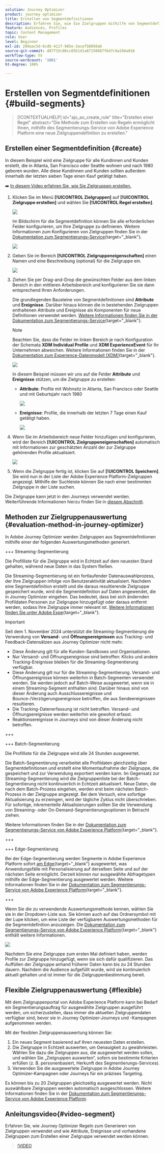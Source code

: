 ```yaml
---
solution: Journey Optimizer
product: journey optimizer
title: Erstellen von Segmentdefinitionen
description: Erfahren Sie, wie Sie Zielgruppen mithilfe von Segmentdefinitionen erstellen.
feature: Audiences, Profiles
topic: Content Management
role: User
level: Beginner
exl-id: 289aac5d-6cdb-411f-985e-3acef58050a8
source-git-commit: d87f33c80cc85b1d1a87150687f6d7c9a268a016
workflow-type: ht
source-wordcount: '1001'
ht-degree: 100%

---
```


# Erstellen von Segmentdefinitionen {#build-segments}

>[!CONTEXTUALHELP]
>id="ajo_ao_create_rule"
>title="Erstellen einer Regel"
>abstract="Die Methode zum Erstellen von Regeln ermöglicht Ihnen, mithilfe des Segmentierungs-Service von Adobe Experience Platform eine neue Zielgruppendefinition zu erstellen."

## Erstellen einer Segmentdefinition {#create}

In diesem Beispiel wird eine Zielgruppe für alle Kundinnen und Kunden erstellt, die in Atlanta, San Francisco oder Seattle wohnen und nach 1980 geboren wurden. Alle diese Kundinnen und Kunden sollten außerdem innerhalb der letzten sieben Tage einen Kauf getätigt haben.

➡️ [In diesem Video erfahren Sie, wie Sie Zielgruppen erstellen.](#video-segment)

1. Klicken Sie im Menü **[!UICONTROL Zielgruppen]** auf **[!UICONTROL Zielgruppe erstellen]** und wählen Sie **[!UICONTROL Regel erstellen]**.

   ![](assets/create-segment.png)

   Im Bildschirm für die Segmentdefinition können Sie alle erforderlichen Felder konfigurieren, um Ihre Zielgruppe zu definieren. Weitere Informationen zum Konfigurieren von Zielgruppen finden Sie in der [Dokumentation zum Segmentierungs-Service](https://experienceleague.adobe.com/de/docs/experience-platform/segmentation/methods/overview){target="_blank"}.

   ![](assets/segment-builder.png)

1. Geben Sie im Bereich **[!UICONTROL Zielgruppeneigenschaften]** einen Namen und eine Beschreibung (optional) für die Zielgruppe ein.

   ![](assets/segment-properties.png)

1. Ziehen Sie per Drag-and-Drop die gewünschten Felder aus dem linken Bereich in den mittleren Arbeitsbereich und konfigurieren Sie sie dann entsprechend Ihren Anforderungen.

   Die grundlegenden Bausteine von Segmentdefinitionen sind **Attribute** und **Ereignisse**. Darüber hinaus können die in bestehenden Zielgruppen enthaltenen Attribute und Ereignisse als Komponenten für neue Definitionen verwendet werden. [Weitere Informationen finden Sie in der Dokumentation zum Segmentierungs-Service](https://experienceleague.adobe.com/de/docs/experience-platform/segmentation/ui/segment-builder#building-blocks){target="_blank"}.

   >[!NOTE]
   >
   >Beachten Sie, dass die Felder im linken Bereich je nach Konfiguration der Schemata **XDM Individual Profile** und **XDM ExperienceEvent** für Ihr Unternehmen abweichen.  Weitere Informationen finden Sie in der [Dokumentation zum Experience-Datenmodell (XDM)](https://experienceleague.adobe.com/docs/experience-platform/xdm/home.html?lang=de){target="_blank"}.

   ![](assets/drag-fields.png)

   In diesem Beispiel müssen wir uns auf die Felder **Attribute** und **Ereignisse** stützen, um die Zielgruppe zu erstellen:

   * **Attribute**: Profile mit Wohnsitz in Atlanta, San Francisco oder Seattle und mit Geburtsjahr nach 1980

     ![](assets/add-attributes.png)

   * **Ereignisse**: Profile, die innerhalb der letzten 7 Tage einen Kauf getätigt haben.

     ![](assets/add-events.png)

1. Wenn Sie im Arbeitsbereich neue Felder hinzufügen und konfigurieren, wird der Bereich **[!UICONTROL Zielgruppeneigenschaften]** automatisch mit Informationen zur geschätzten Anzahl der zur Zielgruppe gehörenden Profile aktualisiert.

   ![](assets/segment-estimate.png)

1. Wenn die Zielgruppe fertig ist, klicken Sie auf **[!UICONTROL Speichern]**. Sie wird nun in der Liste der Adobe Experience Platform-Zielgruppen angezeigt. Mithilfe der Suchleiste können Sie nach einer bestimmten Zielgruppe in der Liste suchen.

Die Zielgruppe kann jetzt in den Journeys verwendet werden. Weiterführende Informationen hierzu finden Sie in [diesem Abschnitt](../audience/about-audiences.md).

## Methoden zur Zielgruppenauswertung {#evaluation-method-in-journey-optimizer}

In Adobe Journey Optimizer werden Zielgruppen aus Segmentdefinitionen mithilfe einer der folgenden Auswertungsmethoden generiert.

+++ Streaming-Segmentierung 

Die Profilliste für die Zielgruppe wird in Echtzeit auf dem neuesten Stand gehalten, während neue Daten in das System fließen.

Die Streaming-Segmentierung ist ein fortlaufender Datenauswahlprozess, der Ihre Zielgruppen infolge von Benutzeraktivität aktualisiert. Nachdem eine Segmentdefinition erstellt und die daraus resultierende Zielgruppe gespeichert wurde, wird die Segmentdefinition auf Daten angewendet, die in Journey Optimizer eingehen. Das bedeutet, dass bei sich ändernden Profildaten Personen zur Zielgruppe hinzugefügt oder daraus entfernt werden, sodass Ihre Zielgruppe immer relevant ist. [Weitere Informationen finden Sie unter Adobe Expe](https://experienceleague.adobe.com/de/docs/experience-platform/segmentation/ui/streaming-segmentation){target="_blank"}.

>[!IMPORTANT]
>
>Seit dem 1. November 2024 unterstützt die Streaming-Segmentierung die Verwendung von **Versand**- und **Öffnungsereignissen** aus Tracking- und Feedback-Datensätzen aus Journey Optimizer nicht mehr. 
>
>* Diese Änderung gilt für alle Kunden-Sandboxes und Organisationen. 
>* Nur Versand- und Öffnungsereignisse sind betroffen: Klicks und andere Tracking-Ereignisse bleiben für die Streaming-Segmentierung verfügbar.
>* Diese Änderung gilt nur für die Streaming-Segmentierung. Versand- und Öffnungsereignisse können weiterhin in Batch-Segmenten verwendet werden. Sie werden jedoch auf Batch-Weise ausgewertet, wenn sie in einem Streaming-Segment enthalten sind. Darüber hinaus sind von dieser Änderung auch Ausschlussereignisse und Bounce-/Verzögerungsereignisse betroffen, die aus Sendeereignissen resultieren.
>* Die Tracking-Datenerfassung ist nicht betroffen. Versand- und Öffnungsereignisse werden weiterhin wie gewohnt erfasst.
>* Reaktionsereignisse in Journeys sind von dieser Änderung nicht betroffen.

+++

+++ Batch-Segmentierung

Die Profilliste für die Zielgruppe wird alle 24 Stunden ausgewertet.

Die Batch-Segmentierung verarbeitet alle Profildaten gleichzeitig über Segmentdefinitionen und erstellt eine Momentaufnahme der Zielgruppe, die gespeichert und zur Verwendung exportiert werden kann. Im Gegensatz zur Streaming-Segmentierung wird die Zielgruppenliste bei der Batch-Segmentierung nicht kontinuierlich in Echtzeit aktualisiert. Neue Daten, die nach dem Batch-Prozess eingehen, werden erst beim nächsten Batch-Prozess in der Zielgruppe angezeigt. Bei dem Versuch, eine sofortige Aktualisierung zu erzwingen, wird der tägliche Zyklus nicht überschrieben. Für sofortige, inkrementelle Aktualisierungen sollten Sie die Verwendung von Streaming- oder On-Demand-Segmentierungsoptionen in Betracht ziehen.

Weitere Informationen finden Sie in der [Dokumentation zum Segmentierungs-Service von Adobe Experience Platform](https://experienceleague.adobe.com/docs/experience-platform/segmentation/home.html?lang=de#batch){target="_blank"}.

+++

+++ Edge-Segmentierung

Bei der Edge-Segmentierung werden Segmente in Adobe Experience Platform sofort [am Edge](https://experienceleague.adobe.com/docs/experience-platform/edge/home.html?lang=de){target="_blank"} ausgewertet, was Anwendungsfälle mit Personalisierung auf derselben Seite und auf der nächsten Seite ermöglicht. Derzeit können nur ausgewählte Abfragetypen mithilfe der Edge-Segmentierung ausgewertet werden. Weitere Informationen finden Sie in der [Dokumentation zum Segmentierungs-Service von Adobe Experience Platform](https://experienceleague.adobe.com/docs/experience-platform/segmentation/ui/edge-segmentation.html?lang=de#query-types){target="_blank"}.

+++

Wenn Sie die zu verwendende Auswertungsmethode kennen, wählen Sie sie in der Dropdown-Liste aus. Sie können auch auf das Ordnersymbol mit der Lupe klicken, um eine Liste der verfügbaren Auswertungsmethoden für die Segmentdefinition anzuzeigen. Die [Dokumentation zum Segmentierungs-Service von Adobe Experience Platform](https://experienceleague.adobe.com/docs/experience-platform/segmentation/ui/segment-builder.html?lang=de#segment-properties){target="_blank"} enthält weitere Informationen.

![](assets/evaluation-methods.png)

<!--The determination between batch segmentation and streaming segmentation is made by the system for each audience, based on the complexity and the cost of evaluating the segment definition rule. You can view the evaluation method for each audience in the **[!UICONTROL Evaluation method]** column of the audience list.
    
![](assets/evaluation-method.png)

>[!NOTE]
>
>If the **[!UICONTROL Evaluation method]** column does not display, you  need to add it using configuration button on the top right of the list.-->

Nachdem Sie eine Zielgruppe zum ersten Mal definiert haben, werden Profile zur Zielgruppe hinzugefügt, wenn sie sich dafür qualifizieren. Das Auffüllen der Zielgruppe anhand früherer Daten kann bis zu 24 Stunden dauern. Nachdem die Audience aufgefüllt wurde, wird sie kontinuierlich aktuell gehalten und ist immer für die Zielgruppenbestimmung bereit.

## Flexible Zielgruppenauswertung {#flexible}

Mit dem Zielgruppenportal von Adobe Experience Platform kann bei Bedarf ein Segmentierungsauftrag für ausgewählte Zielgruppen ausgeführt werden, um sicherzustellen, dass immer die aktuellen Zielgruppendaten verfügbar sind, bevor sie in Journey Optimizer-Journeys und -Kampagnen aufgenommen werden.

Mit der flexiblen Zielgruppenauswertung können Sie:

1. Ein neues Segment basierend auf Ihren neuesten Daten erstellen.
1. Die Zielgruppe in Echtzeit auswerten, um Genauigkeit zu gewährleisten. Wählen Sie dazu die Zielgruppen aus, die ausgewertet werden sollen, und wählen Sie „Zielgruppen auswerten“, sofern sie bestimmte Kriterien erfüllen (z. B. personenbasiert, Herkunft des Segmentierungs-Services).
1. Verwenden Sie die ausgewertete Zielgruppe in Adobe Journey Optimizer-Kampagnen oder Journeys für ein präzises Targeting.

Es können bis zu 20 Zielgruppen gleichzeitig ausgewertet werden. Nicht auswählbare Zielgruppen werden automatisch ausgeschlossen. Weitere Informationen finden Sie in der [Dokumentation zum Segmentierungs-Service von Adobe Experience Platform](https://experienceleague.adobe.com/de/docs/experience-platform/segmentation/ui/audience-portal#flexible-audience-evaluation).

## Anleitungsvideo{#video-segment}

Erfahren Sie, wie Journey Optimizer Regeln zum Generieren von Zielgruppen verwendet und wie Attribute, Ereignisse und vorhandene Zielgruppen zum Erstellen einer Zielgruppe verwendet werden können.

>[!VIDEO](https://video.tv.adobe.com/v/3430326?quality=12&captions=ger)
